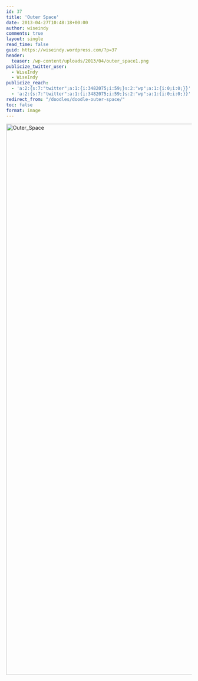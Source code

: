 ```yaml
---
id: 37
title: 'Outer Space'
date: 2013-04-27T10:48:18+00:00
author: wiseindy
comments: true
layout: single
read_time: false
guid: https://wiseindy.wordpress.com/?p=37
header:
  teaser: /wp-content/uploads/2013/04/outer_space1.png
publicize_twitter_user:
  - WiseIndy
  - WiseIndy
publicize_reach:
  - 'a:2:{s:7:"twitter";a:1:{i:3482075;i:59;}s:2:"wp";a:1:{i:0;i:0;}}'
  - 'a:2:{s:7:"twitter";a:1:{i:3482075;i:59;}s:2:"wp";a:1:{i:0;i:0;}}'
redirect_from: "/doodles/doodle-outer-space/"
toc: false
format: image
---
```

<img class="alignnone size-full wp-image-42" alt="Outer_Space" src="https://wiseindy.com/wp-content/uploads/2013/04/outer_space1.png" width="960" height="1494" />